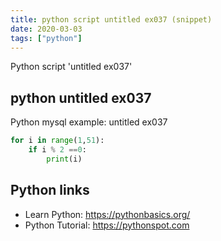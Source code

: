 ```yaml
---
title: python script untitled ex037 (snippet)
date: 2020-03-03
tags: ["python"]
---
```

Python script 'untitled ex037'


## python untitled ex037

Python mysql example: untitled ex037

```python
for i in range(1,51):
    if i % 2 ==0:
        print(i)


```

## Python links

- Learn Python: https://pythonbasics.org/
- Python Tutorial: https://pythonspot.com

